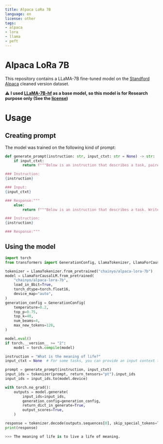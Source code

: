 ```yaml
---
title: Alpaca LoRa 7B
language: en
license: other
tags:
- alpaca
- lora
- llama
- peft
---
```


# Alpaca LoRa 7B

This repository contains a LLaMA-7B fine-tuned model on the [Standford Alpaca](https://github.com/tatsu-lab/stanford_alpaca) cleaned version dataset.

⚠️ **I used [LLaMA-7B-hf](https://huggingface.co/decapoda-research/llama-7b-hf) as a base model, so this model is for Research purpose only (See the [license](https://huggingface.co/decapoda-research/llama-7b-hf/blob/main/LICENSE))**

# Usage

## Creating prompt

The model was trained on the following kind of prompt:

```python
def generate_prompt(instruction: str, input_ctxt: str = None) -> str:
    if input_ctxt:
        return f"""Below is an instruction that describes a task, paired with an input that provides further context. Write a response that appropriately completes the request.

### Instruction:
{instruction}

### Input:
{input_ctxt}

### Response:"""
    else:
        return f"""Below is an instruction that describes a task. Write a response that appropriately completes the request.

### Instruction:
{instruction}

### Response:"""
```

## Using the model

```python
import torch
from transformers import GenerationConfig, LlamaTokenizer, LlamaForCausalLM

tokenizer = LlamaTokenizer.from_pretrained("chainyo/alpaca-lora-7b")
model = LlamaForCausalLM.from_pretrained(
    "chainyo/alpaca-lora-7b",
    load_in_8bit=True,
    torch_dtype=torch.float16,
    device_map="auto",
)
generation_config = GenerationConfig(
    temperature=0.2,
    top_p=0.75,
    top_k=40,
    num_beams=4,
    max_new_tokens=128,
)

model.eval()
if torch.__version__ >= "2":
    model = torch.compile(model)

instruction = "What is the meaning of life?"
input_ctxt = None  # For some tasks, you can provide an input context to help the model generate a better response.

prompt = generate_prompt(instruction, input_ctxt)
input_ids = tokenizer(prompt, return_tensors="pt").input_ids
input_ids = input_ids.to(model.device)

with torch.no_grad():
    outputs = model.generate(
        input_ids=input_ids,
        generation_config=generation_config,
        return_dict_in_generate=True,
        output_scores=True,
    )

response = tokenizer.decode(outputs.sequences[0], skip_special_tokens=True)
print(response)

>>> The meaning of life is to live a life of meaning.
```